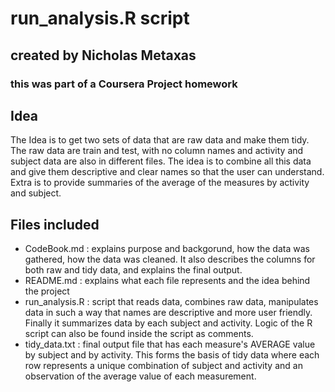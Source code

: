 # run_analysis.R script

## created by Nicholas Metaxas
### this was part of a Coursera Project homework

## Idea
The Idea is to get two sets of data that are raw data and make them tidy. The raw data are train and test, with 
no column names and activity and subject data are also in different files. The idea is to combine all this
data and give them descriptive and clear names so that the user can understand.
Extra is to provide summaries of the average of the measures by activity and subject.


## Files included

* CodeBook.md : explains purpose and backgorund, how the data was gathered, how the data was cleaned. It
also describes the columns for both raw and tidy data, and explains the final output.
* README.md : explains what each file represents and the idea behind the project
* run_analysis.R : script that reads data, combines raw data, manipulates data in such a way that names are
 descriptive and more user friendly. Finally it summarizes data by each subject and activity. Logic of 
the R script can also be found inside the script as comments.
* tidy_data.txt : final output file that has each measure's AVERAGE value by subject and by activity.
 This forms the basis of tidy data where each row represents a unique combination of subject and activity
and an observation of the average value of each measurement.